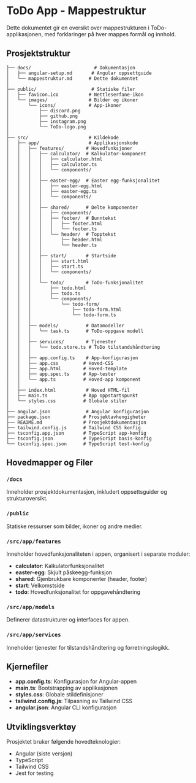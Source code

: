 # ToDo App - Mappestruktur

Dette dokumentet gir en oversikt over mappestrukturen i ToDo-applikasjonen, med forklaringer på hver mappes formål og innhold.

## Prosjektstruktur

```
├── docs/                       # Dokumentasjon
│   ├── angular-setup.md       # Angular oppsettguide
│   └── mappestruktur.md      # Dette dokumentet
│
├── public/                    # Statiske filer
│   ├── favicon.ico           # Nettleserfane-ikon
│   └── images/               # Bilder og ikoner
│       └── icons/            # App-ikoner
│           ├── discord.png   
│           ├── github.png
│           ├── instagram.png
│           └── ToDo-logo.png
│
├── src/                      # Kildekode
│   ├── app/                  # Applikasjonskode
│   │   ├── features/        # Hovedfunksjoner
│   │   │   ├── calculator/  # Kalkulator-komponent
│   │   │   │   ├── calculator.html
│   │   │   │   ├── calculator.ts
│   │   │   │   └── components/
│   │   │   │
│   │   │   ├── easter-egg/  # Easter egg-funksjonalitet
│   │   │   │   ├── easter-egg.html
│   │   │   │   ├── easter-egg.ts
│   │   │   │   └── components/
│   │   │   │
│   │   │   ├── shared/      # Delte komponenter
│   │   │   │   ├── components/
│   │   │   │   ├── footer/  # Bunntekst
│   │   │   │   │   ├── footer.html
│   │   │   │   │   └── footer.ts
│   │   │   │   └── header/  # Topptekst
│   │   │   │       ├── header.html
│   │   │   │       └── header.ts
│   │   │   │
│   │   │   ├── start/       # Startside
│   │   │   │   ├── start.html
│   │   │   │   ├── start.ts
│   │   │   │   └── components/
│   │   │   │
│   │   │   └── todo/        # ToDo-funksjonalitet
│   │   │       ├── todo.html
│   │   │       ├── todo.ts
│   │   │       └── components/
│   │   │           └── todo-form/
│   │   │               ├── todo-form.html
│   │   │               └── todo-form.ts
│   │   │
│   │   ├── models/          # Datamodeller
│   │   │   └── task.ts      # ToDo-oppgave modell
│   │   │
│   │   ├── services/        # Tjenester
│   │   │   └── todo.store.ts # ToDo tilstandshåndtering
│   │   │
│   │   ├── app.config.ts    # App-konfigurasjon
│   │   ├── app.css         # Hoved-CSS
│   │   ├── app.html        # Hoved-template
│   │   ├── app.spec.ts     # App-tester
│   │   └── app.ts          # Hoved-app komponent
│   │
│   ├── index.html           # Hoved HTML-fil
│   ├── main.ts             # App oppstartspunkt
│   └── styles.css          # Globale stiler
│
├── angular.json             # Angular konfigurasjon
├── package.json            # Prosjektavhengigheter
├── README.md               # Prosjektdokumentasjon
├── tailwind.config.js      # Tailwind CSS konfig
├── tsconfig.app.json       # TypeScript app-konfig
├── tsconfig.json           # TypeScript basis-konfig
└── tsconfig.spec.json      # TypeScript test-konfig
```

## Hovedmapper og Filer

### `/docs`
Inneholder prosjektdokumentasjon, inkludert oppsettsguider og strukturoversikt.

### `/public`
Statiske ressurser som bilder, ikoner og andre medier.

### `/src/app/features`
Inneholder hovedfunksjonaliteten i appen, organisert i separate moduler:
- **calculator**: Kalkulatorfunksjonalitet
- **easter-egg**: Skjult påskeegg-funksjon
- **shared**: Gjenbrukbare komponenter (header, footer)
- **start**: Velkomstside
- **todo**: Hovedfunksjonalitet for oppgavehåndtering

### `/src/app/models`
Definerer datastrukturer og interfaces for appen.

### `/src/app/services`
Inneholder tjenester for tilstandshåndtering og forretningslogikk.

## Kjernefiler

- **app.config.ts**: Konfigurasjon for Angular-appen
- **main.ts**: Bootstrapping av applikasjonen
- **styles.css**: Globale stildefinisjoner
- **tailwind.config.js**: Tilpasning av Tailwind CSS
- **angular.json**: Angular CLI konfigurasjon

## Utviklingsverktøy

Prosjektet bruker følgende hovedteknologier:
- Angular (siste versjon)
- TypeScript
- Tailwind CSS
- Jest for testing